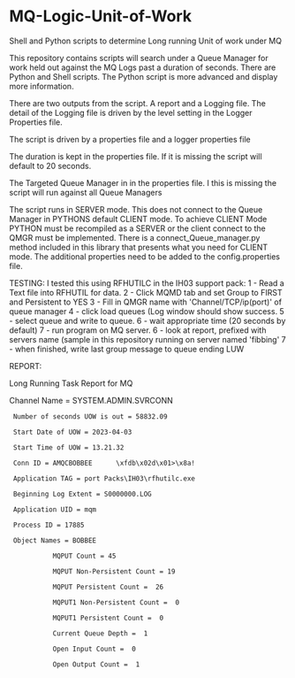 # MQ-Logic-Unit-of-Work
Shell and Python scripts to determine Long running Unit of work under MQ

This repository contains scripts will search under a Queue Manager for work held out against the MQ Logs past a duration of seconds. There are Python and Shell scripts. The Python script is more advanced and display more information.

There are two outputs from the script. A report and a Logging file. The detail of the Logging file is driven by the level setting in the Logger Properties file.

The script is driven by a properties file and a logger properties file

The duration is kept in the properties file. If it is missing the script will default to 20 seconds.

The Targeted Queue Manager in in the properties file. I this is missing the script will run against all Queue Managers

The script runs in SERVER mode.  This does not connect to the Queue Manager in PYTHONS default CLIENT mode. To achieve CLIENT Mode PYTHON must be recompiled as a SERVER or the client connect to the QMGR must be implemented. There is a connect_Queue_manager.py method included in this library that presents what you need for CLIENT mode. The additional properties need to be added to the config.properties file.

TESTING:
I tested this using RFHUTILC in the IH03 support pack:
     1 - Read a Text file into RFHUTIL for data.
     2 - Click MQMD tab and set Group to FIRST and Persistent to YES
     3 - Fill in QMGR name with 'Channel/TCP/ip(port)' of queue manager
     4 - click load queues (Log window should show success.
     5 - select queue and write to queue.
     6 - wait appropriate time (20 seconds by default)
     7 - run program on MQ server.
     6 - look at report, prefixed with servers name (sample in this repository running on server named 'fibbing'
     7 - when finished, write last group message to queue ending LUW

REPORT:

Long Running Task Report for MQ

Channel Name = SYSTEM.ADMIN.SVRCONN

     Number of seconds UOW is out = 58832.09

     Start Date of UOW = 2023-04-03

     Start Time of UOW = 13.21.32

     Conn ID = AMQCBOBBEE      \xfdb\x02d\x01>\x8a!

     Application TAG = port Packs\IH03\rfhutilc.exe

     Beginning Log Extent = S0000000.LOG

     Application UID = mqm

     Process ID = 17885

     Object Names = BOBBEE

               MQPUT Count = 45

               MQPUT Non-Persistent Count = 19

               MQPUT Persistent Count =  26

               MQPUT1 Non-Persistent Count =  0

               MQPUT1 Persistent Count =  0

               Current Queue Depth =  1

               Open Input Count =  0

               Open Output Count =  1
